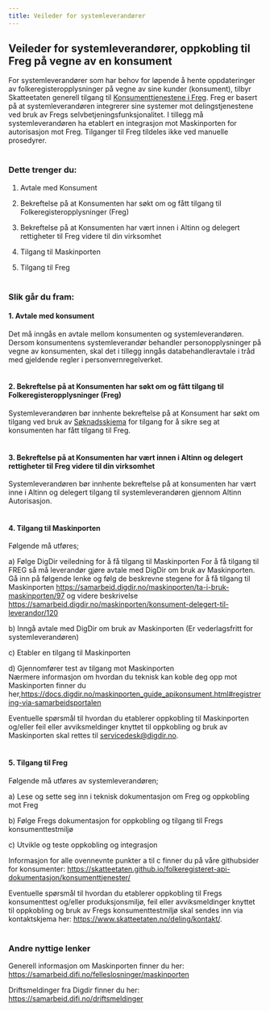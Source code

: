 ```yaml
---
title: Veileder for systemleverandører
---
```


## Veileder for systemleverandører, oppkobling til Freg på vegne av en konsument
For systemleverandører som har behov for løpende å hente oppdateringer av folkeregisteropplysninger på vegne av sine kunder (konsument), tilbyr Skatteetaten generell tilgang til [Konsumenttjenestene i Freg](https://skatteetaten.github.io/folkeregisteret-api-dokumentasjon/konsumenttjenester/). 
Freg er basert på at systemleverandøren integrerer sine systemer mot delingstjenestene ved bruk av Fregs selvbetjeningsfunksjonalitet. I tillegg må systemleverandøren ha etablert en integrasjon mot Maskinporten for autorisasjon mot Freg. Tilganger til Freg tildeles ikke ved manuelle prosedyrer. <br/><br/>  

### Dette trenger du:
1.	Avtale med Konsument

2.	Bekreftelse på at Konsumenten har søkt om og fått tilgang til Folkeregisteropplysninger (Freg) 

3.	Bekreftelse på at Konsumenten har vært innen i Altinn og delegert rettigheter til Freg videre til din virksomhet  

4.	Tilgang til Maskinporten 

5.	Tilgang til Freg 
<br/><br/>

### Slik går du fram:

#### 1.	Avtale med konsument 
Det må inngås en avtale mellom konsumenten og systemleverandøren.  Dersom konsumentens systemleverandør behandler personopplysninger på vegne av konsumenten, skal det i tillegg inngås databehandleravtale i tråd med gjeldende regler i personvernregelverket.<br/><br/>

#### 2.	Bekreftelse på at Konsumenten har søkt om og fått tilgang til Folkeregisteropplysninger (Freg) 
Systemleverandøren bør innhente bekreftelse på at Konsument har søkt om tilgang ved bruk av [Søknadsskjema](https://www.altinn.no/skjemaoversikt/skatteetaten/soknad-om-tilgang-til-folkeregisteropplysninger/) for tilgang for å sikre seg at konsumenten har fått tilgang til Freg. <br/><br/>

#### 3.	Bekreftelse på at Konsumenten har vært innen i Altinn og delegert rettigheter til Freg videre til din virksomhet  
Systemleverandøren bør innhente bekreftelse på at konsumenten har vært inne i Altinn og delegert tilgang til systemleverandøren gjennom Altinn Autorisasjon. <br/><br/> 

#### 4.	Tilgang til Maskinporten
Følgende må utføres;

a)	Følge DigDir veiledning for å få tilgang til Maskinporten
For å få tilgang til FREG så må leverandør gjøre avtale med DigDir om bruk av Maskinporten. Gå inn på følgende lenke og følg de beskrevne stegene for å få tilgang til Maskinporten https://samarbeid.digdir.no/maskinporten/ta-i-bruk-maskinporten/97 og videre beskrivelse https://samarbeid.digdir.no/maskinporten/konsument-delegert-til-leverandor/120 

b)	Inngå avtale med DigDir om bruk av Maskinporten (Er vederlagsfritt for systemleverandøren)  

c)	Etabler en tilgang til Maskinporten 

d)	Gjennomfører test av tilgang mot Maskinporten  
Nærmere informasjon om hvordan du teknisk kan koble deg opp mot Maskinporten finner du her,https://docs.digdir.no/maskinporten_guide_apikonsument.html#registrering-via-samarbeidsportalen

Eventuelle spørsmål til hvordan du etablerer oppkobling til Maskinporten og/eller feil eller avviksmeldinger knyttet til oppkobling og bruk av Maskinporten skal rettes til  servicedesk@digdir.no. <br/><br/>

#### 5.	Tilgang til Freg
Følgende må utføres av systemleverandøren;

a)	Lese og sette seg inn i teknisk dokumentasjon om Freg og oppkobling mot Freg 
   
b)	Følge Fregs dokumentasjon for oppkobling og tilgang til Fregs konsumenttestmiljø

c)	Utvikle og teste oppkobling og integrasjon 

Informasjon for alle ovennevnte punkter a til c finner du på våre githubsider for konsumenter: 
https://skatteetaten.github.io/folkeregisteret-api-dokumentasjon/konsumenttjenester/

Eventuelle spørsmål til hvordan du etablerer oppkobling til Fregs konsumenttest og/eller produksjonsmiljø, feil eller avviksmeldinger knyttet til oppkobling og bruk av Fregs konsumenttestmiljø skal sendes inn via kontaktskjema her: https://www.skatteetaten.no/deling/kontakt/. <br/><br/>

### Andre nyttige lenker  

Generell informasjon om Maskinporten finner du her: https://samarbeid.difi.no/felleslosninger/maskinporten

Driftsmeldinger fra Digdir finner du her: https://samarbeid.difi.no/driftsmeldinger




